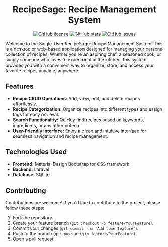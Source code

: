 <div align="center">

# RecipeSage: Recipe Management System

[![GitHub license](https://img.shields.io/github/license/marcuwynu23/rms)](https://github.com/marcuwynu23/rms/blob/main/LICENSE)
[![GitHub stars](https://img.shields.io/github/stars/marcuwynu23/rms)](https://github.com/marcuwynu23/rms/stargazers)
[![GitHub issues](https://img.shields.io/github/issues/marcuwynu23/rms)](https://github.com/marcuwynu23/rms/issues)

</div>

Welcome to the Single-User RecipeSage: Recipe Management System! This is a desktop or web-based application designed for managing your personal collection of recipes. Whether you're an aspiring chef, a seasoned cook, or simply someone who loves to experiment in the kitchen, this system provides you with a convenient way to organize, store, and access your favorite recipes anytime, anywhere.

## Features

- **Recipe CRUD Operations:** Add, view, edit, and delete recipes effortlessly.
- **Recipe Categorization:** Organize recipes into different types and assign tags for easy retrieval.
- **Search Functionality:** Quickly find recipes based on keywords, ingredients, or any other criteria.
- **User-Friendly Interface:** Enjoy a clean and intuitive interface for seamless navigation and recipe management.

## Technologies Used

- **Frontend:** Material Design Bootstrap for CSS framework
- **Backend:** Laravel
- **Database:** SQLite
  
## Contributing

Contributions are welcome! If you'd like to contribute to the project, please follow these steps:

1. Fork the repository.
2. Create your feature branch (`git checkout -b feature/YourFeature`).
3. Commit your changes (`git commit -am 'Add some feature'`).
4. Push to the branch (`git push origin feature/YourFeature`).
5. Open a pull request.
